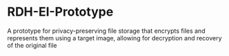 # RDH-EI-Prototype
A prototype for privacy-preserving file storage that encrypts files and represents them using a target image, allowing for decryption and recovery of the original file
